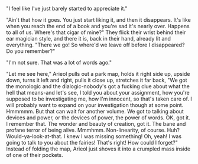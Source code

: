 "I feel like I've just barely started to appreciate it."

"Ain't that how it goes. You just start liking it, and then it disappears. It's like when you reach the end of a book and you're sad it's nearly over. Happens to all of us. Where's that cigar of mine?" They flick their wrist behind their ear magician style, and there it is, back in their hand, already lit and everything. "There we go! So where'd we leave off before I disappeared? Do you remember?"

"I'm not sure. That was a lot of words ago."

"Let me see here," Arieol pulls out a park map, holds it right side up, upside down, turns it left and right, pulls it close up, stretches it far back, "We got the monologic and the dialogic-nobody's got a fucking clue about what the hell that means-and let's see, I told you about your assignment, how you're supposed to be investigating me, how I'm innocent, so that's taken care of. I will probably want to expand on your investigation though at some point. Hmmmmm. But that can wait for another volume. We got to talking about devices and power, or the devices of power, the power of words. OK, got it. I remember that. The wonder and beauty of creation, got it. The bane and profane terror of being alive. Mmmhmm. Non-linearity, of course. Huh? Would-ya-look-at-that. I knew I was missing something! Oh, yeah! I was going to talk to you about the fairies! That's right! How could I forget?" Instead of folding the map, Arieol just shoves it into a crumpled mass inside of one of their pockets.